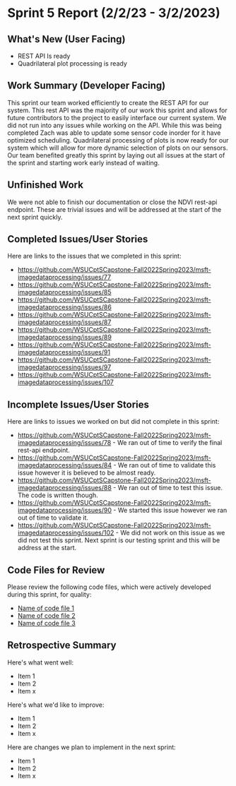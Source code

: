 # Sprint 5 Report (2/2/23 - 3/2/2023)

## What's New (User Facing)
 * REST API Is ready
 * Quadrilateral plot processing is ready

## Work Summary (Developer Facing)
This sprint our team worked efficiently to create the REST API for our system. This rest API was the majority of our work this sprint and allows for future contributors to the project to easily interface our current system. We did not run into any issues while working on the API. While this was being completed Zach was able to update some sensor code inorder for it have optimized scheduling. Quadrilateral processing of plots is now ready for our system which will allow for more dynamic selection of plots on our sensors. Our team benefited greatly this sprint by laying out all issues at the start of the sprint and starting work early instead of waiting.

## Unfinished Work
We were not able to finish our documentation or close the NDVI rest-api endpoint. These are trivial issues and will be addressed at the start of the next sprint quickly.

## Completed Issues/User Stories
Here are links to the issues that we completed in this sprint:

 * https://github.com/WSUCptSCapstone-Fall2022Spring2023/msft-imagedataprocessing/issues/77
 * https://github.com/WSUCptSCapstone-Fall2022Spring2023/msft-imagedataprocessing/issues/85
 * https://github.com/WSUCptSCapstone-Fall2022Spring2023/msft-imagedataprocessing/issues/86
 * https://github.com/WSUCptSCapstone-Fall2022Spring2023/msft-imagedataprocessing/issues/87
 * https://github.com/WSUCptSCapstone-Fall2022Spring2023/msft-imagedataprocessing/issues/89
 * https://github.com/WSUCptSCapstone-Fall2022Spring2023/msft-imagedataprocessing/issues/91
 * https://github.com/WSUCptSCapstone-Fall2022Spring2023/msft-imagedataprocessing/issues/97
 * https://github.com/WSUCptSCapstone-Fall2022Spring2023/msft-imagedataprocessing/issues/107
 
 ## Incomplete Issues/User Stories
 Here are links to issues we worked on but did not complete in this sprint:
 
 * https://github.com/WSUCptSCapstone-Fall2022Spring2023/msft-imagedataprocessing/issues/78 - We ran out of time to verify the final rest-api endpoint.
 * https://github.com/WSUCptSCapstone-Fall2022Spring2023/msft-imagedataprocessing/issues/84 - We ran out of time to validate this issue however it is believed to be almost ready.
 * https://github.com/WSUCptSCapstone-Fall2022Spring2023/msft-imagedataprocessing/issues/88 - We ran out of time to test this issue. The code is written though.
 * https://github.com/WSUCptSCapstone-Fall2022Spring2023/msft-imagedataprocessing/issues/90 - We started this issue however we ran out of time to validate it.
 * https://github.com/WSUCptSCapstone-Fall2022Spring2023/msft-imagedataprocessing/issues/102 - We did not work on this issue as we did not test this sprint. Next sprint is our testing sprint and this will be address at the start.
 
## Code Files for Review
Please review the following code files, which were actively developed during this sprint, for quality:
 * [Name of code file 1](https://github.com/your_repo/file_extension)
 * [Name of code file 2](https://github.com/your_repo/file_extension)
 * [Name of code file 3](https://github.com/your_repo/file_extension)
 
## Retrospective Summary
Here's what went well:
  * Item 1
  * Item 2
  * Item x
 
Here's what we'd like to improve:
   * Item 1
   * Item 2
   * Item x
  
Here are changes we plan to implement in the next sprint:
   * Item 1
   * Item 2
   * Item x
